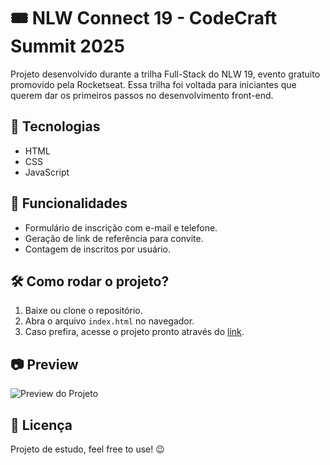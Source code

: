 # 🎟️ NLW Connect 19 - CodeCraft Summit 2025

Projeto desenvolvido durante a trilha Full-Stack do NLW 19, evento gratuito promovido pela Rocketseat. Essa trilha foi voltada para iniciantes que querem dar os primeiros passos no desenvolvimento front-end.

## 🚀 Tecnologias
- HTML
- CSS
- JavaScript

## 📌 Funcionalidades
- Formulário de inscrição com e-mail e telefone.
- Geração de link de referência para convite.
- Contagem de inscritos por usuário.

## 🛠 Como rodar o projeto?
1. Baixe ou clone o repositório.
2. Abra o arquivo `index.html` no navegador.
3. Caso prefira, acesse o projeto pronto através do [link](https://lucas-319.github.io/NLW-19-CodeCraft-Summit-Full-Stack-Trail-/).

## 📷 Preview
![Preview do Projeto](https://github.com/Lucas-319/NLW-19-CodeCraft-Summit-Full-Stack-Trail-/blob/38757c5ebd02587a4f60dd7be574adf864d0fd6f/assets/preview-project.png)

                      

## 📄 Licença
Projeto de estudo, feel free to use! 😉

